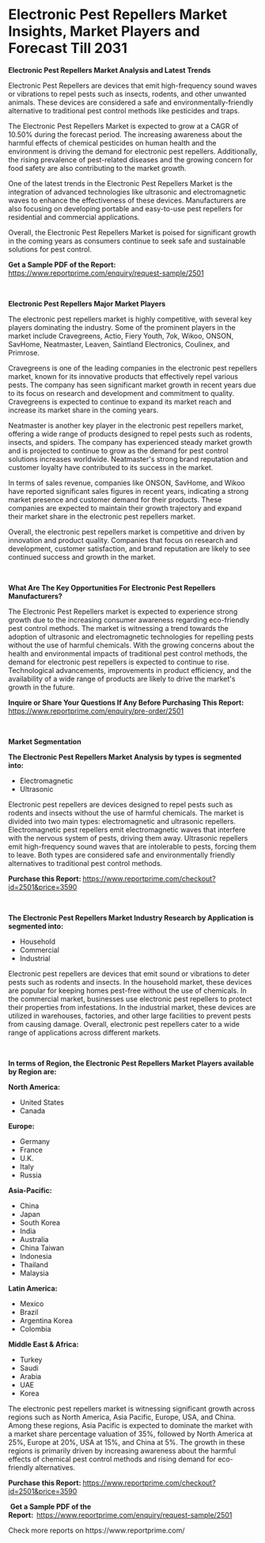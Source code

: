 <p><h1>Electronic Pest Repellers Market Insights, Market Players and Forecast Till 2031</h1></p><p><strong>Electronic Pest Repellers Market Analysis and Latest Trends</strong></p>
<p><p>Electronic Pest Repellers are devices that emit high-frequency sound waves or vibrations to repel pests such as insects, rodents, and other unwanted animals. These devices are considered a safe and environmentally-friendly alternative to traditional pest control methods like pesticides and traps.</p><p>The Electronic Pest Repellers Market is expected to grow at a CAGR of 10.50% during the forecast period. The increasing awareness about the harmful effects of chemical pesticides on human health and the environment is driving the demand for electronic pest repellers. Additionally, the rising prevalence of pest-related diseases and the growing concern for food safety are also contributing to the market growth.</p><p>One of the latest trends in the Electronic Pest Repellers Market is the integration of advanced technologies like ultrasonic and electromagnetic waves to enhance the effectiveness of these devices. Manufacturers are also focusing on developing portable and easy-to-use pest repellers for residential and commercial applications.</p><p>Overall, the Electronic Pest Repellers Market is poised for significant growth in the coming years as consumers continue to seek safe and sustainable solutions for pest control.</p></p>
<p><strong>Get a Sample PDF of the Report:&nbsp;</strong> <a href="https://www.reportprime.com/enquiry/request-sample/2501">https://www.reportprime.com/enquiry/request-sample/2501</a></p>
<p>&nbsp;</p>
<p><strong>Electronic Pest Repellers Major Market Players</strong></p>
<p><p>The electronic pest repellers market is highly competitive, with several key players dominating the industry. Some of the prominent players in the market include Cravegreens, Actio, Fiery Youth, 7ok, Wikoo, ONSON, SavHome, Neatmaster, Leaven, Saintland Electronics, Coulinex, and Primrose.</p><p>Cravegreens is one of the leading companies in the electronic pest repellers market, known for its innovative products that effectively repel various pests. The company has seen significant market growth in recent years due to its focus on research and development and commitment to quality. Cravegreens is expected to continue to expand its market reach and increase its market share in the coming years.</p><p>Neatmaster is another key player in the electronic pest repellers market, offering a wide range of products designed to repel pests such as rodents, insects, and spiders. The company has experienced steady market growth and is projected to continue to grow as the demand for pest control solutions increases worldwide. Neatmaster's strong brand reputation and customer loyalty have contributed to its success in the market.</p><p>In terms of sales revenue, companies like ONSON, SavHome, and Wikoo have reported significant sales figures in recent years, indicating a strong market presence and customer demand for their products. These companies are expected to maintain their growth trajectory and expand their market share in the electronic pest repellers market.</p><p>Overall, the electronic pest repellers market is competitive and driven by innovation and product quality. Companies that focus on research and development, customer satisfaction, and brand reputation are likely to see continued success and growth in the market.</p></p>
<p>&nbsp;</p>
<p><strong>What Are The Key Opportunities For Electronic Pest Repellers Manufacturers?</strong></p>
<p><p>The Electronic Pest Repellers market is expected to experience strong growth due to the increasing consumer awareness regarding eco-friendly pest control methods. The market is witnessing a trend towards the adoption of ultrasonic and electromagnetic technologies for repelling pests without the use of harmful chemicals. With the growing concerns about the health and environmental impacts of traditional pest control methods, the demand for electronic pest repellers is expected to continue to rise. Technological advancements, improvements in product efficiency, and the availability of a wide range of products are likely to drive the market's growth in the future.</p></p>
<p><strong>Inquire or Share Your Questions If Any Before Purchasing This Report:</strong> <a href="https://www.reportprime.com/enquiry/pre-order/2501">https://www.reportprime.com/enquiry/pre-order/2501</a></p>
<p>&nbsp;</p>
<p><strong>Market Segmentation</strong></p>
<p><strong>The Electronic Pest Repellers Market Analysis by types is segmented into:</strong></p>
<p><ul><li>Electromagnetic</li><li>Ultrasonic</li></ul></p>
<p><p>Electronic pest repellers are devices designed to repel pests such as rodents and insects without the use of harmful chemicals. The market is divided into two main types: electromagnetic and ultrasonic repellers. Electromagnetic pest repellers emit electromagnetic waves that interfere with the nervous system of pests, driving them away. Ultrasonic repellers emit high-frequency sound waves that are intolerable to pests, forcing them to leave. Both types are considered safe and environmentally friendly alternatives to traditional pest control methods.</p></p>
<p><strong>Purchase this Report:&nbsp;</strong><a href="https://www.reportprime.com/checkout?id=2501&price=3590">https://www.reportprime.com/checkout?id=2501&price=3590</a></p>
<p>&nbsp;</p>
<p><strong>The Electronic Pest Repellers Market Industry Research by Application is segmented into:</strong></p>
<p><ul><li>Household</li><li>Commercial</li><li>Industrial</li></ul></p>
<p><p>Electronic pest repellers are devices that emit sound or vibrations to deter pests such as rodents and insects. In the household market, these devices are popular for keeping homes pest-free without the use of chemicals. In the commercial market, businesses use electronic pest repellers to protect their properties from infestations. In the industrial market, these devices are utilized in warehouses, factories, and other large facilities to prevent pests from causing damage. Overall, electronic pest repellers cater to a wide range of applications across different markets.</p></p>
<p>&nbsp;</p>
<p><strong>In terms of Region, the Electronic Pest Repellers Market Players available by Region are:</strong></p>
<p>
    <p> <strong> North America: </strong>
        <ul>
            <li>United States</li>
            <li>Canada</li>
        </ul>
        </p> 
    <p> <strong> Europe: </strong>
        <ul>
            <li>Germany</li>
            <li>France</li>
            <li>U.K.</li>
            <li>Italy</li>
            <li>Russia</li>
        </ul>
        </p> 
    <p> <strong> Asia-Pacific: </strong>
        <ul>
            <li>China</li>
            <li>Japan</li>
            <li>South Korea</li>
            <li>India</li>
            <li>Australia</li>
            <li>China Taiwan</li>
            <li>Indonesia</li>
            <li>Thailand</li>
            <li>Malaysia</li>
        </ul>
        </p> 
    <p> <strong> Latin America: </strong>
        <ul>
            <li>Mexico</li>
            <li>Brazil</li>
            <li>Argentina Korea</li>
            <li>Colombia</li>
        </ul>
        </p> 
    <p> <strong> Middle East & Africa: </strong>
        <ul>
            <li>Turkey</li>
            <li>Saudi</li>
            <li>Arabia</li>
            <li>UAE</li>
            <li>Korea</li>
        </ul>
    </p>
    </p>
<p><p>The electronic pest repellers market is witnessing significant growth across regions such as North America, Asia Pacific, Europe, USA, and China. Among these regions, Asia Pacific is expected to dominate the market with a market share percentage valuation of 35%, followed by North America at 25%, Europe at 20%, USA at 15%, and China at 5%. The growth in these regions is primarily driven by increasing awareness about the harmful effects of chemical pest control methods and rising demand for eco-friendly alternatives.</p></p>
<p><strong>Purchase this Report: </strong><a href="https://www.reportprime.com/checkout?id=2501&price=3590">https://www.reportprime.com/checkout?id=2501&price=3590</a></p>
<p>&nbsp;<strong>Get a Sample PDF of the Report:&nbsp;&nbsp;</strong><a href="https://www.reportprime.com/enquiry/request-sample/2501">https://www.reportprime.com/enquiry/request-sample/2501</a></p>
<p><strong></strong></p>
<p>Check more reports on https://www.reportprime.com/</p>